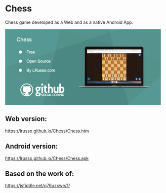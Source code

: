 # Chess

Chess game developed as a Web and as a native Android App.

![alt screenshot](https://raw.githubusercontent.com/lrusso/Chess/master/Chess.png)

## Web version:

https://lrusso.github.io/Chess/Chess.htm

## Android version:

https://lrusso.github.io/Chess/Chess.apk

## Based on the work of:

https://jsfiddle.net/q76uzxwe/1/
